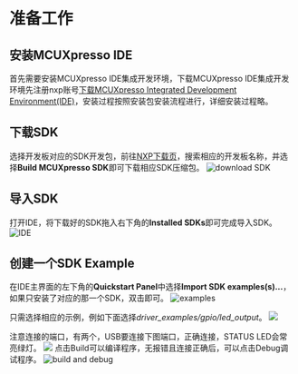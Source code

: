 # 准备工作
## 安装MCUXpresso IDE
首先需要安装MCUXpresso IDE集成开发环境，下载MCUXpresso IDE集成开发环境先注册nxp账号[<u>下载MCUXpresso Integrated Development Environment(IDE)</u>](https://www.nxp.com/support/developer-resources/software-development-tools/mcuxpresso-software-and-tools/mcuxpresso-integrated-development-environment-ide:MCUXpresso-IDE)，安装过程按照安装包安装流程进行，详细安装过程略。
## 下载SDK
选择开发板对应的SDK开发包，前往[NXP下载页](https://mcuxpresso.nxp.com/en/select)，搜索相应的开发板名称，并选择**Build MCUXpresso SDK**即可下载相应SDK压缩包。
![download SDK](https://github.com/crjPub/MCU-KL25Z/blob/master/upload%20images/download%20SDK.png)
## 导入SDK
打开IDE，将下载好的SDK拖入右下角的**Installed SDKs**即可完成导入SDK。
![IDE](https://i.imgur.com/P4BUHae.png)
## 创建一个SDK Example
在IDE主界面的左下角的**Quickstart Panel**中选择**Import SDK examples(s)...**，如果只安装了对应的那一个SDK，双击即可。
![examples](https://i.imgur.com/Ufz6jon.png)

只需选择相应的示例，例如下面选择*driver_examples/gpio/led_output*。
![](https://i.imgur.com/x0IFEDY.png)

注意连接的端口，有两个，USB要连接下图端口，正确连接，STATUS LED会常亮绿灯。
![](https://i.imgur.com/zu98DBY.jpg)
点击Build可以编译程序，无报错且连接正确后，可以点击Debug调试程序。
![build and debug](https://github.com/crjPub/MCU-KL25Z/blob/master/upload%20images/build%20and%20debug.png)

